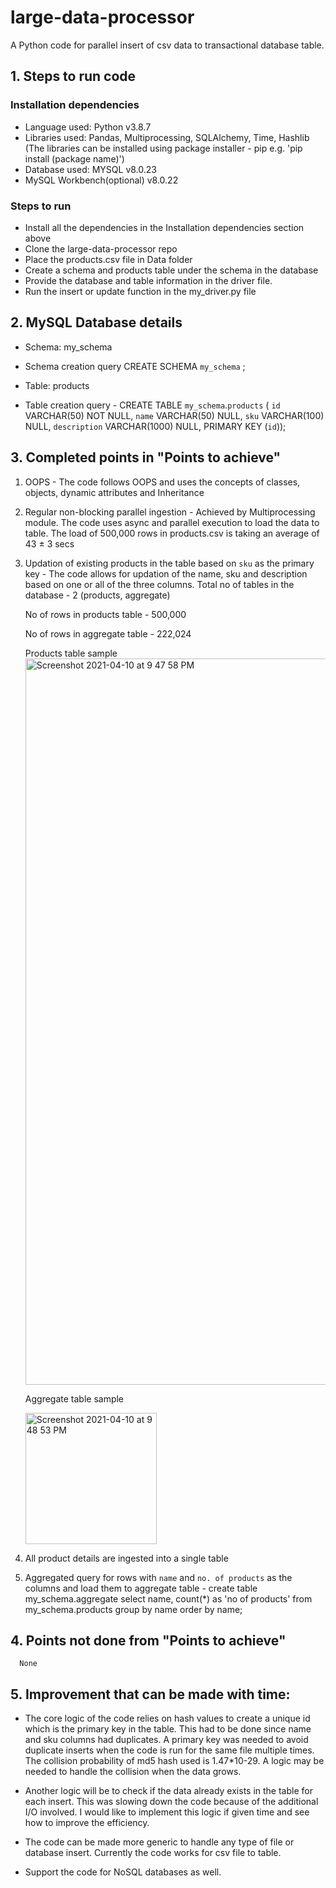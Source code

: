 # large-data-processor
A Python code for parallel insert of csv data to transactional database table.

## 1. Steps to run code
### Installation dependencies
  - Language used: Python v3.8.7
  - Libraries used: Pandas, Multiprocessing, SQLAlchemy, Time, Hashlib (The libraries can be installed using package installer - pip e.g. 'pip install (package name)')
  - Database used: MYSQL v8.0.23
  - MySQL Workbench(optional) v8.0.22
### Steps to run
  - Install all the dependencies in the Installation dependencies section above
  - Clone the large-data-processor repo
  - Place the products.csv file in Data folder
  - Create a schema and products table under the schema in the database
  - Provide the database and table information in the driver file.
  - Run the insert or update function in the my_driver.py file 

## 2. MySQL Database details
  - Schema: my_schema
  - Schema creation query
    CREATE SCHEMA `my_schema` ;
    
  - Table: products
  - Table creation query - 
   CREATE TABLE `my_schema`.`products` (
  `id` VARCHAR(50) NOT NULL,
  `name` VARCHAR(50) NULL,
  `sku` VARCHAR(100) NULL,
  `description` VARCHAR(1000) NULL,
  PRIMARY KEY (`id`));

## 3. Completed points in "Points to achieve"
  1. OOPS - The code follows OOPS and uses the concepts of classes, objects, dynamic attributes and Inheritance
  
  2. Regular non-blocking parallel ingestion - Achieved by Multiprocessing module. The code uses async and parallel execution to load the data to table.
     The load of 500,000 rows in products.csv is taking an average of 43 ± 3 secs
     
  3. Updation of existing products in the table based on `sku` as the primary key - The code allows for updation of the name, sku and description 
     based on one or all of the three columns.
     Total no of tables in the database - 2 (products, aggregate)
     
     No of rows in products table - 500,000
     
     No of rows in aggregate table - 222,024
     
     Products table sample
     <img width="1162" alt="Screenshot 2021-04-10 at 9 47 58 PM" src="https://user-images.githubusercontent.com/66643226/114276993-cfd28280-9a46-11eb-869f-157956dec6c7.png">
     
     Aggregate table sample
    
     <img width="210" alt="Screenshot 2021-04-10 at 9 48 53 PM" src="https://user-images.githubusercontent.com/66643226/114277016-f7c1e600-9a46-11eb-86fa-6395e9b95ad6.png">
       
  4. All product details are ingested into a single table
  
  5. Aggregated query for rows with `name` and `no. of products` as the columns and load them to aggregate table - 
     create table my_schema.aggregate select name, count(*) as 'no of products' from my_schema.products group by name order by name; 
  
## 4. Points not done from "Points to achieve"
      None

## 5. Improvement that can be made with time:
  - The core logic of the code relies on hash values to create a unique id which is the primary key in the table. This had to be done since name and sku columns had duplicates.
    A primary key was needed to avoid duplicate inserts when the code is run for the same file multiple times. 
    The collision probability of md5 hash used is 1.47*10-29. A logic may be needed to handle the collision when the data grows.
    
  - Another logic will be to check if the data already exists in the table for each insert. 
    This was slowing down the code because of the additional I/O involved. 
    I would like to implement this logic if given time and see how to improve the efficiency.
    
  - The code can be made more generic to handle any type of file or database insert. Currently the code works for csv file to table.
  
  - Support the code for NoSQL databases as well.
  
  
  
  
  
  
